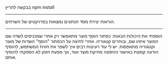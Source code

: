 בבקשה להריץ npm install
***
הוראות יצירת מסד הנתונים נמצאות בפרויקטים של השרתים.
***
הוספתי את היכולות הבאות:
כפתור הוסף מוצר מתאפשר רק אחרי שמכניסים לשדה שם המוצר איזהו שם, ובוחרים קטגוריה.
אחרי לחיצה על הכפתור "הוסף" השדות של מוצר וקטגוריה מתאפסות.
יש לי עוד רעיונות רבים איך לשפר את חווית המשתמש, להוסיף הודעה קופצת באישור ההזמנה מחיקת מוצר ועוד, אך מפעת הזמן לא הספקתי להוסיף אותם.
